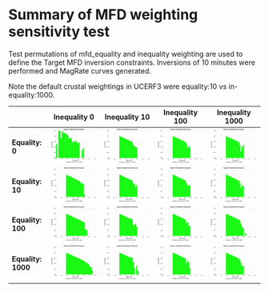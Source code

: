 # Summary of MFD weighting sensitivity test

Test permutations of mfd_equality and inequality weighting are used to define the Target MFD inversion
constraints. Inversions of 10 minutes were performed and MagRate curves generated.

Note the default crustal weightings in UCERF3 were equality:10 vs in-equality:1000.

| | Inequality 0 | Inequality 10 | Inequality 100 | Inequality 1000 |
|-----|-----|-----|-----|----|
| **Equality: 0** | <img src="eq0000_ineq0000/MAG_rates_log_fixed_yscale.png" width=300  > | <img src="eq0000_ineq0010/MAG_rates_log_fixed_yscale.png" width=300 > | <img src="eq0000_ineq0100/MAG_rates_log_fixed_yscale.png" width=300 > | <img src="eq0000_ineq1000/MAG_rates_log_fixed_yscale.png" width=300 /> |
| **Equality: 10** | <img src="eq0010_ineq0000/MAG_rates_log_fixed_yscale.png" width=300  > | <img src="eq0010_ineq0010/MAG_rates_log_fixed_yscale.png" width=300 > | <img src="eq0010_ineq0100/MAG_rates_log_fixed_yscale.png" width=300 > | <img src="eq0010_ineq1000/MAG_rates_log_fixed_yscale.png" width=300 /> |
| **Equality: 100** | <img src="eq0100_ineq0000/MAG_rates_log_fixed_yscale.png" width=300  > | <img src="eq0100_ineq0010/MAG_rates_log_fixed_yscale.png" width=300 > | <img src="eq0100_ineq0100/MAG_rates_log_fixed_yscale.png" width=300 > | <img src="eq0100_ineq1000/MAG_rates_log_fixed_yscale.png" width=300 /> |
| **Equality: 1000** | <img src="eq1000_ineq0000/MAG_rates_log_fixed_yscale.png" width=300  > | <img src="eq1000_ineq0010/MAG_rates_log_fixed_yscale.png" width=300 > | <img src="eq1000_ineq0100/MAG_rates_log_fixed_yscale.png" width=300 > | <img src="eq1000_ineq1000/MAG_rates_log_fixed_yscale.png" width=300 /> |


